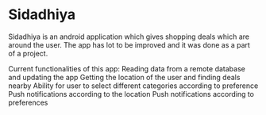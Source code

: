 # Sidadhiya
Sidadhiya is an android application which gives shopping deals which are around the user. 
The app has lot to be improved and it was done as a part of a project. 

Current functionalities of this app:
  Reading data from a remote database and updating the app
  Getting the location of the user and finding deals nearby
  Ability for user to select different categories according to preference
  Push notifications according to the location
  Push notifications according to preferences
  
